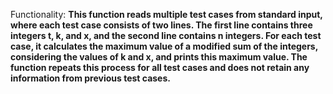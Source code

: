 Functionality: **This function reads multiple test cases from standard input, where each test case consists of two lines. The first line contains three integers t, k, and x, and the second line contains n integers. For each test case, it calculates the maximum value of a modified sum of the integers, considering the values of k and x, and prints this maximum value. The function repeats this process for all test cases and does not retain any information from previous test cases.**